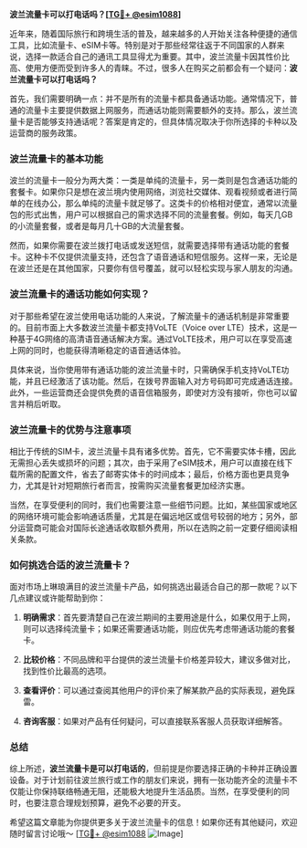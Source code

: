 **波兰流量卡可以打电话吗？[[TG💪+ @esim1088](https://t.me/s/esim1088)]**

近年来，随着国际旅行和跨境生活的普及，越来越多的人开始关注各种便捷的通信工具，比如流量卡、eSIM卡等。特别是对于那些经常往返于不同国家的人群来说，选择一款适合自己的通讯工具显得尤为重要。其中，波兰流量卡因其性价比高、使用方便而受到许多人的青睐。不过，很多人在购买之前都会有一个疑问：**波兰流量卡可以打电话吗？**

首先，我们需要明确一点：并不是所有的流量卡都具备通话功能。通常情况下，普通的流量卡主要提供数据上网服务，而通话功能则需要额外的支持。那么，波兰流量卡是否能够支持通话呢？答案是肯定的，但具体情况取决于你所选择的卡种以及运营商的服务政策。

### 波兰流量卡的基本功能

波兰的流量卡一般分为两大类：一类是单纯的流量卡，另一类则是包含通话功能的套餐卡。如果你只是想在波兰境内使用网络，浏览社交媒体、观看视频或者进行简单的在线办公，那么单纯的流量卡就足够了。这类卡的价格相对便宜，通常以流量包的形式出售，用户可以根据自己的需求选择不同的流量套餐。例如，每天几GB的小流量套餐，或者是每月几十GB的大流量套餐。

然而，如果你需要在波兰拨打电话或发送短信，就需要选择带有通话功能的套餐卡。这种卡不仅提供流量支持，还包含了语音通话和短信服务。这样一来，无论是在波兰还是在其他国家，只要你有信号覆盖，就可以轻松实现与家人朋友的沟通。

### 波兰流量卡的通话功能如何实现？

对于那些希望在波兰使用电话功能的人来说，了解流量卡的通话机制是非常重要的。目前市面上大多数波兰流量卡都支持VoLTE（Voice over LTE）技术，这是一种基于4G网络的高清语音通话解决方案。通过VoLTE技术，用户可以在享受高速上网的同时，也能获得清晰稳定的语音通话体验。

具体来说，当你使用带有通话功能的波兰流量卡时，只需确保手机支持VoLTE功能，并且已经激活了该功能。然后，在拨号界面输入对方号码即可完成通话连接。此外，一些运营商还会提供免费的语音信箱服务，即使对方没有接听，你也可以留言并稍后听取。

### 波兰流量卡的优势与注意事项

相比于传统的SIM卡，波兰流量卡具有诸多优势。首先，它不需要实体卡槽，因此无需担心丢失或损坏的问题；其次，由于采用了eSIM技术，用户可以直接在线下载所需的配置文件，省去了邮寄实体卡的时间成本；最后，价格方面也更具竞争力，尤其是针对短期旅行者而言，按需购买流量套餐更加经济实惠。

当然，在享受便利的同时，我们也需要注意一些细节问题。比如，某些国家或地区的网络环境可能会影响通话质量，尤其是在偏远地区或信号较弱的地方；另外，部分运营商可能会对国际长途通话收取额外费用，所以在选购之前一定要仔细阅读相关条款。

### 如何挑选合适的波兰流量卡？

面对市场上琳琅满目的波兰流量卡产品，如何挑选出最适合自己的那一款呢？以下几点建议或许能帮助到你：

1. **明确需求**：首先要清楚自己在波兰期间的主要用途是什么，如果仅用于上网，则可以选择纯流量卡；如果还需要通话功能，则应优先考虑带通话功能的套餐卡。
   
2. **比较价格**：不同品牌和平台提供的波兰流量卡价格差异较大，建议多做对比，找到性价比最高的选项。
   
3. **查看评价**：可以通过查阅其他用户的评价来了解某款产品的实际表现，避免踩雷。
   
4. **咨询客服**：如果对产品有任何疑问，可以直接联系客服人员获取详细解答。

### 总结

综上所述，**波兰流量卡是可以打电话的**，但前提是你要选择正确的卡种并正确设置设备。对于计划前往波兰旅行或工作的朋友们来说，拥有一张功能齐全的流量卡不仅能让你保持联络畅通无阻，还能极大地提升生活品质。当然，在享受便利的同时，也要注意合理规划预算，避免不必要的开支。

希望这篇文章能为你提供更多关于波兰流量卡的信息！如果你还有其他疑问，欢迎随时留言讨论哦～ [[TG💪+ @esim1088](https://t.me/s/esim1088) ![Image](https://i.postimg.cc/4NQfJmqS/Snipaste-2025-05-13-00-14-12.png)]